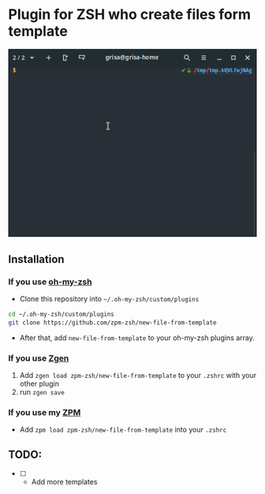 # Plugin for ZSH who create files form template

![Screen](record.git)

## Installation

### If you use [oh-my-zsh](https://github.com/robbyrussell/oh-my-zsh)

* Clone this repository into `~/.oh-my-zsh/custom/plugins`

```bash
cd ~/.oh-my-zsh/custom/plugins
git clone https://github.com/zpm-zsh/new-file-from-template
```

* After that, add `new-file-from-template` to your oh-my-zsh plugins array.

### If you use [Zgen](https://github.com/tarjoilija/zgen)

1. Add `zgen load zpm-zsh/new-file-from-template` to your `.zshrc` with your other plugin
2. run `zgen save`

### If you use my [ZPM](https://github.com/zpm-zsh/zpm)

* Add `zpm load zpm-zsh/new-file-from-template` into your `.zshrc`

## TODO:

* [ ] - Add more templates
